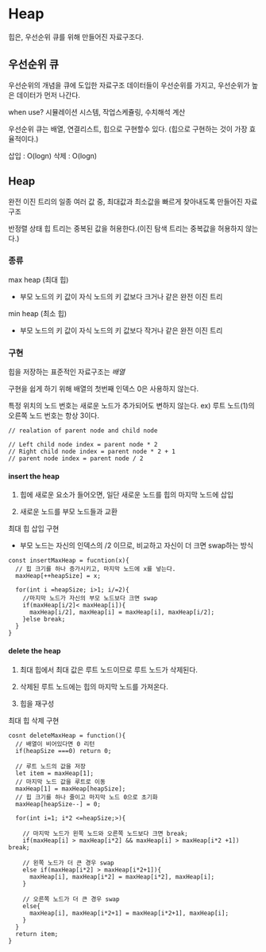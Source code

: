 # Heap

힙은, 우선순위 큐를 위해 만들어진 자료구조다.

## 우선순위 큐

우선순위의 개념을 큐에 도입한 자료구조
데이터들이 우선순위를 가지고, 우선순위가 높은 데이터가 먼저 나간다.

when use? 시뮬레이션 시스템, 작업스케쥴링, 수치해석 계산

우선순위 큐는 배열, 연결리스트, 힙으로 구현할수 있다.
(힙으로 구현하는 것이 가장 효율적이다.)

삽입 : O(logn)
삭제 : O(logn)

## Heap

완전 이진 트리의 일종
여러 값 중, 최대값과 최소값을 빠르게 찾아내도록 만들어진 자료구조

반정렬 상태
힙 트리는 중복된 값을 허용한다.(이진 탐색 트리는 중복값을 허용하지 않는다.)

### 종류

max heap (최대 힙)

- 부모 노드의 키 값이 자식 노드의 키 값보다 크거나 같은 완전 이진 트리

min heap (최소 힙)

- 부모 노드의 키 값이 자식 노드의 키 값보다 작거나 같은 완전 이진 트리

### 구현

힙을 저장하는 표준적인 자료구조는 _배열_

구현을 쉽게 하기 위해 배열의 첫번째 인덱스 0은 사용하지 않는다.

특정 위치의 노드 번호는 새로운 노드가 추가되어도 변하지 않는다.
ex) 루트 노드(1)의 오른쪽 노드 번호는 항상 3이다.

```
// realation of parent node and child node

// Left child node index = parent node * 2
// Right child node index = parent node * 2 + 1
// parent node index = parent node / 2
```

#### insert the heap

1. 힙에 새로운 요소가 들어오면, 일단 새로운 노드를 힙의 마지막 노드에 삽입

2. 새로운 노드를 부모 노드들과 교환

최대 힙 삽입 구현

- 부모 노드는 자신의 인덱스의 /2 이므로, 비교하고 자신이 더 크면 swap하는 방식

```
const insertMaxHeap = fucntion(x){
  // 힙 크기를 하나 증가시키고, 마지막 노드에 x를 넣는다.
  maxHeap[++heapSize] = x;

  for(int i =heapSize; i>1; i/=2){
    //마지막 노드가 자신의 부모 노드보다 크면 swap
    if(maxHeap[i/2]< maxHeap[i]){
      maxHeap[i/2], maxHeap[i] = maxHeap[i], maxHeap[i/2];
    }else break;
  }
}
```

#### delete the heap

1. 최대 힙에서 최대 값은 루트 노드이므로 루트 노드가 삭제된다.

2. 삭제된 루트 노드에는 힙의 마지막 노드를 가져온다.

3. 힙을 재구성

최대 힙 삭제 구현

```
cosnt deleteMaxHeap = function(){
  // 배열이 비어있다면 0 리턴
  if(heapSize ===0) return 0;

  // 루트 노드의 값을 저장
  let item = maxHeap[1];
  // 마지막 노드 값을 루트로 이동
  maxHeap[1] = maxHeap[heapSize];
  // 힙 크기를 하나 줄이고 마지막 노드 0으로 초기화
  maxHeap[heapSize--] = 0;

  for(int i=1; i*2 <=heapSize;>){

    // 마지막 노드가 왼쪽 노드와 오른쪽 노드보다 크면 break;
    if(maxHeap[i] > maxHeap[i*2] && maxHeap[i] > maxHeap[i*2 +1]) break;

    // 왼쪽 노드가 더 큰 경우 swap
    else if(maxHeap[i*2] > maxHeap[i*2+1]){
      maxHeap[i], maxHeap[i*2] = maxHeap[i*2], maxHeap[i];
    }

    // 오른쪽 노드가 더 큰 경우 swap
    else{
      maxHeap[i], maxHeap[i*2+1] = maxHeap[i*2+1], maxHeap[i];
    }
  }
  return item;
}
```
